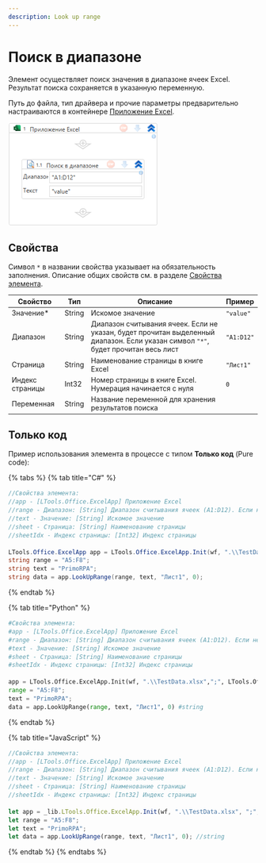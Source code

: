 ```yaml
---
description: Look up range
---
```


# Поиск в диапазоне

Элемент осуществляет поиск значения в диапазоне ячеек Excel. Результат поиска сохраняется в указанную переменную.

Путь до файла, тип драйвера и прочие параметры предварительно настраиваются в контейнере [Приложение Excel](https://docs.primo-rpa.ru/primo-rpa/g_elements/el_basic/els_excel/el_excel_app).

![](../../../resources/activities/basic/excel/wflookuprange.png)

## Свойства
Символ `*` в названии свойства указывает на обязательность заполнения. Описание общих свойств см. в разделе [Свойства элемента](https://docs.primo-rpa.ru/primo-rpa/primo-studio/process/elements#svoistva-elementa).

| Свойство        | Тип    | Описание                                                                                                                                  | Пример       |
| --------------- | ------ | ----------------------------------------------------------------------------------------------------------------------------------------- | ------------ |
| Значение\*      | String | Искомое значение                                                                                                                          | `"value"`    |
| Диапазон        | String | Диапазон считывания ячеек. Если не указан, будет прочитан выделенный диапазон. Если указан символ `"*"`, будет прочитан весь лист         | `"A1:D12"`   |
| Страница        | String | Наименование страницы в книге Excel                                                                                                       | `"Лист1"`    |
| Индекс страницы | Int32  | Номер страницы в книге Excel. Нумерация начинается с нуля                                                                                 | `0`          |
| Переменная      | String | Название переменной для хранения результатов поиска                                                                                       |              |


## Только код

Пример использования элемента в процессе с типом **Только код** (Pure code):

{% tabs %}
{% tab title="C#" %}
```csharp
//Свойства элемента:
//app - [LTools.Office.ExcelApp] Приложение Excel
//range - Диапазон: [String] Диапазон считывания ячеек (A1:D12). Если не указан, будет прочитан выделенный диапазон.  Если указан символ "*", будет прочитан весь лист
//text - Значение: [String] Искомое значение
//sheet - Страница: [String] Наименование страницы
//sheetIdx - Индекс страницы: [Int32] Индекс страницы

LTools.Office.ExcelApp app = LTools.Office.ExcelApp.Init(wf, ".\\TestData.xlsx", ";", LTools.Office.Model.InteropTypes.DX);
string range = "A5:F8";
string text = "PrimoRPA";
string data = app.LookUpRange(range, text, "Лист1", 0);
```
{% endtab %}

{% tab title="Python" %}
```python
#Свойства элемента:
#app - [LTools.Office.ExcelApp] Приложение Excel
#range - Диапазон: [String] Диапазон считывания ячеек (A1:D12). Если не указан, будет прочитан выделенный диапазон.  Если указан символ "*", будет прочитан весь лист
#text - Значение: [String] Искомое значение
#sheet - Страница: [String] Наименование страницы
#sheetIdx - Индекс страницы: [Int32] Индекс страницы

app = LTools.Office.ExcelApp.Init(wf, ".\\TestData.xlsx",";", LTools.Office.Model.InteropTypes.DX)
range = "A5:F8";
text = "PrimoRPA";
data = app.LookUpRange(range, text, "Лист1", 0) #string
```
{% endtab %}

{% tab title="JavaScript" %}
```javascript
//Свойства элемента:
//app - [LTools.Office.ExcelApp] Приложение Excel
//range - Диапазон: [String] Диапазон считывания ячеек (A1:D12). Если не указан, будет прочитан выделенный диапазон.  Если указан символ "*", будет прочитан весь лист
//text - Значение: [String] Искомое значение
//sheet - Страница: [String] Наименование страницы
//sheetIdx - Индекс страницы: [Int32] Индекс страницы

let app = _lib.LTools.Office.ExcelApp.Init(wf, ".\\TestData.xlsx", ";", _lib.LTools.Office.Model.InteropTypes.DX);
let range = "A5:F8";
let text = "PrimoRPA";
let data = app.LookUpRange(range, text, "Лист1", 0); //string
```
{% endtab %}
{% endtabs %}
